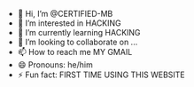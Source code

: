- 👋 Hi, I’m @CERTIFIED-MB
- 👀 I’m interested in HACKING
- 🌱 I’m currently learning HACKING
- 💞️ I’m looking to collaborate on ...
- 📫 How to reach me MY GMAIL
- 😄 Pronouns: he/him
- ⚡ Fun fact: FIRST TIME USING THIS WEBSITE
<!---
CERTIFIED-MB/CERTIFIED-MB is a ✨ special ✨ repository because its `README.md` (this file) appears on your GitHub profile.
You can click the Preview link to take a look at your changes.
--->
